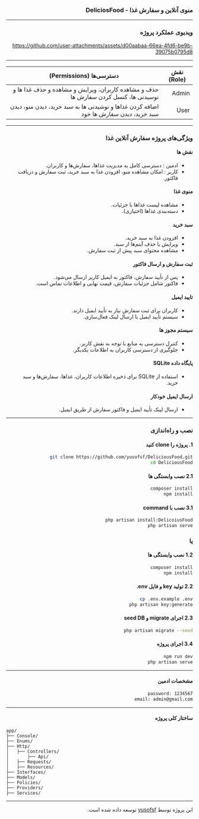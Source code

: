 <div dir="rtl">


### منوی آنلاین و سفارش غذا - DeliciosFood
---

### ویدیوی عملکرد پروژه

https://github.com/user-attachments/assets/d00aabaa-66ea-4fd6-be9b-39075b0795d8

---


| نقش (Role) | دسترسی‌ها (Permissions)                                                              |
| ---------- |--------------------------------------------------------------------------------------|
|  Admin   | حذف و مشاهده کاربران، ویرایش و مشاهده و حذف غذا ها و نوسیدنی ها، کنسل کردن سفارش ها  |
|  User    | اضافه کردن غذاها و نوشیدنی ها به سبد خرید، دیدن منو، دیدن سبد خرید، دیدن سفارش ها خود |

---

###  ویژگی‌های پروژه سفارش آنلاین غذا

#### نقش ها
- ادمین : دسترسی کامل به مدیریت غذاها، سفارش‌ها و کاربران.
- کاربر : امکان مشاهده منو، افزودن غذا به سبد خرید، ثبت سفارش و دریافت فاکتور.

#### منوی غذا
- مشاهده لیست غذاها با جزئیات.
- دسته‌بندی غذاها (اختیاری).

#### سبد خرید
- افزودن غذا به سبد خرید.
- ویرایش یا حذف آیتم‌ها از سبد.
- مشاهده محتوای سبد پیش از ثبت سفارش.

#### ثبت سفارش و ارسال فاکتور
- پس از تأیید سفارش، فاکتور به ایمیل کاربر ارسال می‌شود.
- فاکتور شامل جزئیات سفارش، قیمت نهایی و اطلاعات تماس است.

#### تایید ایمیل
- کاربران برای ثبت سفارش نیاز به تأیید ایمیل دارند.
- سیستم تأیید ایمیل با ارسال لینک فعال‌سازی.

#### سیستم مجوز ها
- کنترل دسترسی به منابع با توجه به نقش کاربر.
- جلوگیری از دسترسی کاربران به اطلاعات یکدیگر.

#### پایگاه داده SQLite
- استفاده از SQLite برای ذخیره اطلاعات کاربران، غذاها، سفارش‌ها و سبد خرید.

#### ارسال ایمیل خودکار
- ارسال لینک تأیید ایمیل و فاکتور سفارش از طریق ایمیل.


---

###  نصب و راه‌اندازی

#### 1. پروژه را clone کنید
```bash
git clone https://github.com/yusofsf/DeliciousFood.git
cd DeliciousFood
```
#### 2.1 نصب وابستگی ها
```bash
composer install
npm install
```

####   3.1 نصب با command
```bash
php artisan install:DelicoiusFood
php artisan serve
```
### یا

#### 1.2 نصب وابستگی ها
```bash
composer install
npm install
```

#### 2.2 تولید key و فایل env.
```bash
cp .env.example .env 
php artisan key:generate
```

#### 2.3 اجرای migrate و seed DB
```bash
php artisan migrate --seed
```
#### 3.4 اجرای پروژه
```bash
npm run dev
php artisan serve
```
---
#### مشخصات ادمین
```bash
password: 1234567
email: admin@gmail.com
```

---
#### ساختار کلی پروژه


</div>


```
app/
├── Console/
├── Enums/
├── Http/
│   ├── Controllers/
│       ├── Api/
│   ├── Requests/
│   ├── Resources/
├── Interfaces/
├── Models/
├── Policies/
├── Providers/
├── Services/
```
---
<div dir="rtl">


این پروژه توسط [yusofsf](https://github.com/yusofsf) توسعه داده شده است.

</div>
